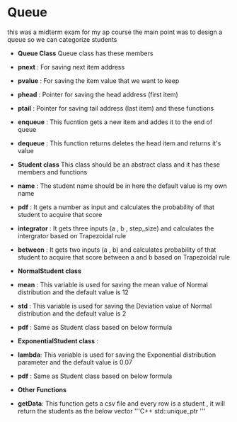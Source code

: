 # Queue
this was a midterm exam for my ap course 
the main point was to design a queue so we can categorize students 
* **Queue Class**
Queue class has these members
* **pnext** :
For saving next item address
* **pvalue** :
For saving the item value that we want to keep
* **phead** :
Pointer for saving the head address (first item) 
* **ptail** : 
Pointer for saving tail address (last item)
and these functions 
* **enqueue** : 
This fucntion gets a new item and addes it to the end of queue
* **dequeue** : 
This function returns deletes the head item and returns it's value
* **Student class** 
This class should be an abstract class and it has these members and functions 
* **name** :
The student name should be in here the default value is my own name 
* **pdf** : 
It gets a number as input and calculates the probability of that student to acquire that score
* **integrator** : 
It gets three inputs (a , b , step_size) and calculates the intergrator based on Trapezoidal rule
* **between** : 
It gets two inputs (a , b) and calculates probability of that student to acquire that score between a and b based on Trapezoidal rule

* **NormalStudent class** 
* **mean** : 
This variable is used for saving the mean value of Normal distribution and the default value is 12
* **std** : 
This variable is used for saving the Deviation value of Normal distribution and the default value is 2
* **pdf** : 
Same as Student class based on below formula

* **ExponentialStudent class** :
* **lambda**: 
This variable is used for saving the Exponential distribution parameter and the default value is 0.07
* **pdf** : 
Same as Student class based on below formula
* **Other Functions** 
* **getData**:
This function gets a csv file and every row is a student , it will return the students as the below vector
'''C++
std::unique_ptr<Student> 
'''

